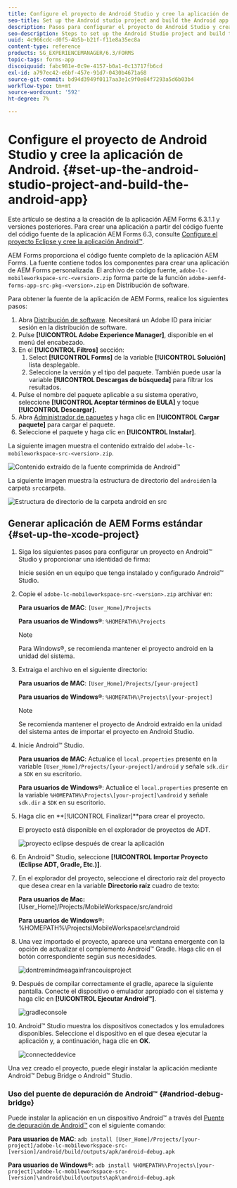 ```yaml
---
title: Configure el proyecto de Android Studio y cree la aplicación de Android.
seo-title: Set up the Android studio project and build the Android app
description: Pasos para configurar el proyecto de Android Studio y crear el instalador para la aplicación de AEM Forms
seo-description: Steps to set up the Android Studio project and build the installer for the AEM Forms app
uuid: 4c966cdc-d0f5-4b5b-b21f-f11e8a35ec8a
content-type: reference
products: SG_EXPERIENCEMANAGER/6.3/FORMS
topic-tags: forms-app
discoiquuid: fabc981e-0c9e-4157-b0a1-0c13717fb6cd
exl-id: a797ec42-e6bf-457e-91d7-0430b4671a68
source-git-commit: bd94d3949f0117aa3e1c9f0e84f7293a5d6b03b4
workflow-type: tm+mt
source-wordcount: '592'
ht-degree: 7%

---
```


# Configure el proyecto de Android Studio y cree la aplicación de Android. {#set-up-the-android-studio-project-and-build-the-android-app}

Este artículo se destina a la creación de la aplicación AEM Forms 6.3.1.1 y versiones posteriores. Para crear una aplicación a partir del código fuente del código fuente de la aplicación AEM Forms 6.3, consulte [Configure el proyecto Eclipse y cree la aplicación Android™](/help/forms/using/setup-eclipse-project-build-installer.md).

AEM Forms proporciona el código fuente completo de la aplicación AEM Forms. La fuente contiene todos los componentes para crear una aplicación de AEM Forms personalizada. El archivo de código fuente, `adobe-lc-mobileworkspace-src-<version>.zip` forma parte de la función `adobe-aemfd-forms-app-src-pkg-<version>.zip` en Distribución de software.

Para obtener la fuente de la aplicación de AEM Forms, realice los siguientes pasos:

1. Abra [Distribución de software](https://experience.adobe.com/downloads). Necesitará un Adobe ID para iniciar sesión en la distribución de software.
1. Pulse **[!UICONTROL Adobe Experience Manager]**, disponible en el menú del encabezado.
1. En el **[!UICONTROL Filtros]** sección:
   1. Select **[!UICONTROL Forms]** de la variable **[!UICONTROL Solución]** lista desplegable.
   2. Seleccione la versión y el tipo del paquete. También puede usar la variable **[!UICONTROL Descargas de búsqueda]** para filtrar los resultados.
1. Pulse el nombre del paquete aplicable a su sistema operativo, seleccione **[!UICONTROL Aceptar términos de EULA]** y toque **[!UICONTROL Descargar]**.
1. Abra [Administrador de paquetes](https://docs.adobe.com/content/help/es/experience-manager-65/administering/contentmanagement/package-manager.html) y haga clic en **[!UICONTROL Cargar paquete]** para cargar el paquete.
1. Seleccione el paquete y haga clic en **[!UICONTROL Instalar]**.

La siguiente imagen muestra el contenido extraído del `adobe-lc-mobileworkspace-src-<version>.zip`.

![Contenido extraído de la fuente comprimida de Android™](assets/mws-content-1.png)

La siguiente imagen muestra la estructura de directorio del `android`en la carpeta `src`carpeta.

![Estructura de directorio de la carpeta android en src](assets/android-folder.png)

## Generar aplicación de AEM Forms estándar {#set-up-the-xcode-project}

1. Siga los siguientes pasos para configurar un proyecto en Android™ Studio y proporcionar una identidad de firma:

   Inicie sesión en un equipo que tenga instalado y configurado Android™ Studio.

1. Copie el `adobe-lc-mobileworkspace-src-<version>.zip` archivar en:

   **Para usuarios de MAC**: `[User_Home]/Projects`

   **Para usuarios de Windows®**: `%HOMEPATH%\Projects`

   >[!NOTE]
   >
   >Para Windows®, se recomienda mantener el proyecto android en la unidad del sistema.

1. Extraiga el archivo en el siguiente directorio:

   **Para usuarios de MAC**: `[User_Home]/Projects/[your-project]`

   **Para usuarios de Windows®**: `%HOMEPATH%\Projects\[your-project]`

   >[!NOTE]
   >
   >Se recomienda mantener el proyecto de Android extraído en la unidad del sistema antes de importar el proyecto en Android Studio.

1. Inicie Android™ Studio.

   **Para usuarios de MAC**: Actualice el `local.properties` presente en la variable `[User_Home]/Projects/[your-project]/android` y señale `sdk.dir` a `SDK` en su escritorio.

   **Para usuarios de Windows®**: Actualice el `local.properties` presente en la variable `%HOMEPATH%\Projects\[your-project]\android` y señale `sdk.dir` a `SDK` en su escritorio.

1. Haga clic en **[!UICONTROL Finalizar]**para crear el proyecto.

   El proyecto está disponible en el explorador de proyectos de ADT.

   ![proyecto eclipse después de crear la aplicación](assets/eclipsebuildmws.png)

1. En Android™ Studio, seleccione **[!UICONTROL Importar Proyecto (Eclipse ADT, Gradle, Etc.)]**.
1. En el explorador del proyecto, seleccione el directorio raíz del proyecto que desea crear en la variable **Directorio raíz** cuadro de texto:

   **Para usuarios de Mac:** [User_Home]/Projects/MobileWorkspace/src/android

   **Para usuarios de Windows®:** %HOMEPATH%\Projects\MobileWorkspace\src\android

1. Una vez importado el proyecto, aparece una ventana emergente con la opción de actualizar el complemento Android™ Gradle. Haga clic en el botón correspondiente según sus necesidades.

   ![dontremindmeagainfrancouisproject](assets/dontremindmeagainforthisproject.png)

1. Después de compilar correctamente el gradle, aparece la siguiente pantalla. Conecte el dispositivo o emulador apropiado con el sistema y haga clic en **[!UICONTROL Ejecutar Android™]**.

   ![gradleconsole](assets/gradleconsole.png)

1. Android™ Studio muestra los dispositivos conectados y los emuladores disponibles. Seleccione el dispositivo en el que desea ejecutar la aplicación y, a continuación, haga clic en **OK**.

   ![connecteddevice](assets/connecteddevice.png)

Una vez creado el proyecto, puede elegir instalar la aplicación mediante Android™ Debug Bridge o Android™ Studio.

### Uso del puente de depuración de Android™ {#andriod-debug-bridge}

Puede instalar la aplicación en un dispositivo Android™ a través del [Puente de depuración de Android™](https://developer.android.com/tools/help/adb.html) con el siguiente comando:

**Para usuarios de MAC**: `adb install [User_Home]/Projects/[your-project]/adobe-lc-mobileworkspace-src-[version]/android/build/outputs/apk/android-debug.apk`

**Para usuarios de Windows®**: `adb install %HOMEPATH%\Projects\[your-project]\adobe-lc-mobileworkspace-src-[version]\android\build\outputs\apk\android-debug.apk`
